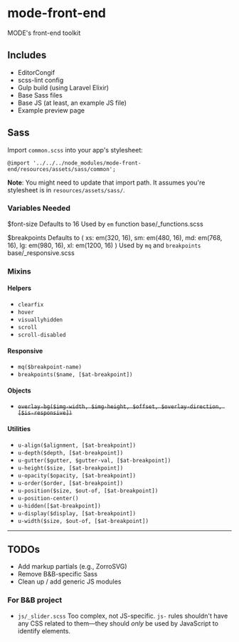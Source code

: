 # mode-front-end

MODE's front-end toolkit

## Includes

- EditorCongif
- scss-lint config
- Gulp build (using Laravel Elixir)
- Base Sass files
- Base JS (at least, an example JS file)
- Example preview page

## Sass

Import `common.scss` into your app's stylesheet:

```
@import '../../../node_modules/mode-front-end/resources/assets/sass/common';
```

**Note**: You might need to update that import path. It assumes you're
stylesheet is in `resources/assets/sass/`.

### Variables Needed

$font-size
Defaults to 16
Used by `em` function
base/_functions.scss

$breakpoints
Defaults to (
  xs: em(320, 16),
  sm: em(480, 16),
  md: em(768, 16),
  lg: em(980, 16),
  xl: em(1200, 16)
)
Used by `mq` and `breakpoints`
base/_responsive.scss

### Mixins

#### Helpers

- `clearfix`
- `hover`
- `visuallyhidden`
- `scroll`
- `scroll-disabled`

#### Responsive

- `mq($breakpoint-name)`
- `breakpoints($name, [$at-breakpoint])`

#### Objects

- ~~`overlay-bg($img-width, $img-height, $offset, $overlay-direction, [$is-responsive])`~~

#### Utilities

- `u-align($alignment, [$at-breakpoint])`
- `u-depth($depth, [$at-breakpoint])`
- `u-gutter($gutter, $gutter-val, [$at-breakpoint])`
- `u-height($size, [$at-breakpoint])`
- `u-opacity($opacity, [$at-breakpoint])`
- `u-order($order, [$at-breakpoint])`
- `u-position($size, $out-of, [$at-breakpoint])`
- `u-position-center()`
- `u-hidden([$at-breakpoint])`
- `u-display($display, [$at-breakpoint])`
- `u-width($size, $out-of, [$at-breakpoint])`

---

## TODOs

- Add markup partials (e.g., ZorroSVG)
- Remove B&B-specific Sass
- Clean up / add generic JS modules

### For B&B project

- `js/_slider.scss` Too complex, not JS-specific. `js-` rules shouldn't have
  any CSS related to them—they should *only* be used by JavaScript to identify
  elements.
